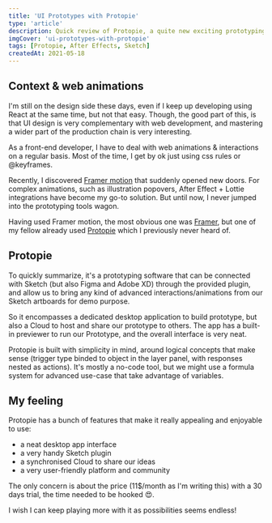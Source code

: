 ```yaml
---
title: 'UI Prototypes with Protopie'
type: 'article'
description: Quick review of Protopie, a quite new exciting prototyping tool!
imgCover: 'ui-prototypes-with-protopie'
tags: [Protopie, After Effects, Sketch]
createdAt: 2021-05-18
---
```


## Context & web animations

I'm still on the design side these days, even if I keep up developing using React at the same time, but not that easy. Though, the good part of this, is that UI design is very complementary with web development, and mastering a wider part of the production chain is very interesting.

As a front-end developer, I have to deal with web animations & interactions on a regular basis. Most of the time, I get by ok just using css rules or @keyframes. 

Recently, I discovered [Framer motion](https://www.framer.com/motion/) that suddenly opened new doors. For complex animations, such as illustration popovers, After Effect + Lottie integrations have become my go-to solution. But until now, I never jumped into the prototyping tools wagon.

Having used Framer motion, the most obvious one was [Framer](https://www.framer.com/), but one of my fellow already used [Protopie](https://www.protopie.io/) which I previously never heard of.

## Protopie

To quickly summarize, it's a prototyping software that can be connected with Sketch (but also Figma and Adobe XD) through the provided plugin, and allow us to bring any kind of advanced interactions/animations from our Sketch artboards for demo purpose.

So it encompasses a dedicated desktop application to build prototype, but also a Cloud to host and share our prototype to others. The app has a built-in previewer to run our Prototype, and the overall interface is very neat.

Protopie is built with simplicity in mind, around logical concepts that make sense (trigger type binded to object in the layer panel, with responses nested as actions). It's mostly a no-code tool, but we might use a formula system for advanced use-case that take advantage of variables.

## My feeling

Protopie has a bunch of features that make it really appealing and enjoyable to use: 

- a neat desktop app interface
- a very handy Sketch plugin
- a synchronised Cloud to share our ideas
- a very user-friendly platform and community

The only concern is about the price (11$/month as I'm writing this) with a 30 days trial, the time needed to be hooked 😍.

I wish I can keep playing more with it as possibilities seems endless!


